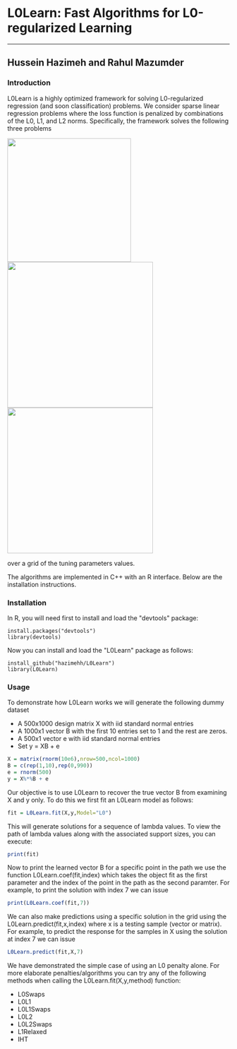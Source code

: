 # L0Learn: Fast Algorithms for L0-regularized Learning
***

## Hussein Hazimeh and Rahul Mazumder

### Introduction
L0Learn is a highly optimized framework for solving L0-regularized regression (and soon classification) problems. We consider sparse linear regression problems where the loss function is penalized by combinations of the L0, L1, and L2 norms. Specifically, the framework solves the following three problems

<img src="https://user-images.githubusercontent.com/11324150/31846484-7595270e-b5da-11e7-8d6b-1f9965137477.png" width="280">

<img src="https://user-images.githubusercontent.com/11324150/31846537-2a1cdfaa-b5db-11e7-87aa-2dda3694f1df.png" width="330">

<img src="https://user-images.githubusercontent.com/11324150/31846536-2661bd36-b5db-11e7-9778-e8e84d50bbe5.png" width="330">

over a grid of the tuning parameters values. 

The algorithms are implemented in C++ with an R interface. Below are the installation instructions.

### Installation
In R, you will need first to install and load the "devtools" package:
```
install.packages("devtools")
library(devtools)
```
Now you can install and load the "L0Learn" package as follows:
```
install_github("hazimehh/L0Learn")
library(L0Learn)
```
### Usage
To demonstrate how L0Learn works we will generate the following dummy dataset
* A 500x1000 design matrix X with iid standard normal entries
* A 1000x1 vector B with the first 10 entries set to 1 and the rest are zeros.
* A 500x1 vector e with iid standard normal entries
* Set y  = XB + e
```R
X = matrix(rnorm(10e6),nrow=500,ncol=1000)
B = c(rep(1,10),rep(0,990))
e = rnorm(500)
y = X%*%B + e
```
Our objective is to use L0Learn to recover the true vector B from examining X and y only. To do this we first fit an L0Learn model as follows:
```R
fit = L0Learn.fit(X,y,Model="L0")
```
This will generate solutions for a sequence of lambda values. To view the path of lambda values along with the associated support sizes, you can execute:
```R
print(fit)
```
Now to print the learned vector B for a specific point in the path we use the function L0Learn.coef(fit,index) which takes the object fit as the first parameter and the index of the point in the path as the second paramter. For example, to print the solution with index 7 we can issue
```R
print(L0Learn.coef(fit,7))
```
We can also make predictions using a specific solution in the grid using the L0Learn.predict(fit,x,index) where x is a testing sample (vector or matrix). For example, to predict the response for the samples in X using the solution at index 7 we can issue
```R
L0Learn.predict(fit,X,7)
```
We have demonstrated the simple case of using an L0 penalty alone. For more elaborate penalties/algorithms you can try any of the following methods when calling the L0Learn.fit(X,y,method) function: 
* L0Swaps
* L0L1
* L0L1Swaps
* L0L2
* L0L2Swaps
* L1Relaxed
* IHT
